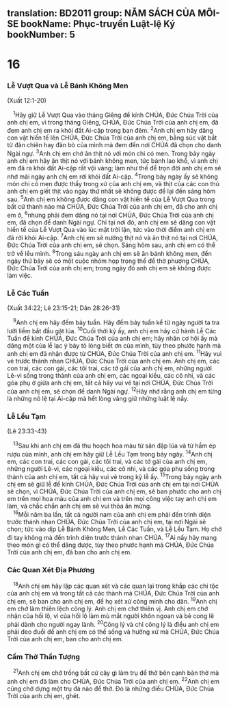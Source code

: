 translation: BD2011
group: NĂM SÁCH CỦA MÔI-SE
bookName: Phục-truyền Luật-lệ Ký 
bookNumber: 5
-------

<div class="title"><h1>16</h1><h3>Lễ Vượt Qua và Lễ Bánh Không Men</h3><p>(Xuất 12:1-20)</p></div>
<span class="verse phu_16_1"> <sup>1</sup>Hãy giữ Lễ Vượt Qua vào tháng Giêng để kính CHÚA, Ðức Chúa Trời của anh chị em, vì trong tháng Giêng, CHÚA, Ðức Chúa Trời của anh chị em, đã đem anh chị em ra khỏi đất Ai-cập trong ban đêm. </span>
<span class="verse phu_16_2"><sup>2</sup>Anh chị em hãy dâng con vật hiến tế lên CHÚA, Ðức Chúa Trời của anh chị em, bằng súc vật bắt từ đàn chiên hay đàn bò của mình mà đem đến nơi CHÚA đã chọn cho danh Ngài ngự. </span>
<span class="verse phu_16_3"><sup>3</sup>Anh chị em chớ ăn thịt nó với món chi có men. Trong bảy ngày anh chị em hãy ăn thịt nó với bánh không men, tức bánh lao khổ, vì anh chị em đã ra khỏi đất Ai-cập rất vội vàng; làm như thế để trọn đời anh chị em sẽ nhớ mãi ngày anh chị em rời khỏi đất Ai-cập. </span>
<span class="verse phu_16_4"><sup>4</sup>Trong bảy ngày ấy sẽ không món chi có men được thấy trong xứ của anh chị em, và thịt của các con thú anh chị em giết thịt vào ngày thứ nhất sẽ không được để lại đến sáng hôm sau. </span>
<span class="verse phu_16_5"><sup>5</sup>Anh chị em không được dâng con vật hiến tế của Lễ Vượt Qua trong bất cứ thành nào mà CHÚA, Ðức Chúa Trời của anh chị em, đã cho anh chị em ở, </span>
<span class="verse phu_16_6"><sup>6</sup>nhưng phải đem dâng nó tại nơi CHÚA, Ðức Chúa Trời của anh chị em, đã chọn để danh Ngài ngự. Chỉ tại nơi đó, anh chị em sẽ dâng con vật hiến tế của Lễ Vượt Qua vào lúc mặt trời lặn, tức vào thời điểm anh chị em đã rời khỏi Ai-cập. </span>
<span class="verse phu_16_7"><sup>7</sup>Anh chị em sẽ nướng thịt nó và ăn thịt nó tại nơi CHÚA, Ðức Chúa Trời của anh chị em, sẽ chọn. Sáng hôm sau, anh chị em có thể trở về lều mình. </span>
<span class="verse phu_16_8"><sup>8</sup>Trong sáu ngày anh chị em sẽ ăn bánh không men, đến ngày thứ bảy sẽ có một cuộc nhóm họp trọng thể để thờ phượng CHÚA, Ðức Chúa Trời của anh chị em; trong ngày đó anh chị em sẽ không được làm việc.<br/></span>
<div class="title"><h3>Lễ Các Tuần</h3><p>(Xuất 34:22; Lê 23:15-21; Dân 28:26-31)</p></div>
<span class="verse phu_16_9"> <sup>9</sup>Anh chị em hãy đếm bảy tuần. Hãy đếm bảy tuần kể từ ngày người ta tra lưỡi liềm bắt đầu gặt lúa. </span>
<span class="verse phu_16_10"><sup>10</sup>Cuối thời kỳ ấy, anh chị em hãy cử hành Lễ Các Tuần để kính CHÚA, Ðức Chúa Trời của anh chị em; hãy nhân cơ hội ấy mà dâng một của lễ lạc ý bày tỏ lòng biết ơn của mình, tùy theo phước hạnh mà anh chị em đã nhận được từ CHÚA, Ðức Chúa Trời của anh chị em. </span>
<span class="verse phu_16_11"><sup>11</sup>Hãy vui vẻ trước thánh nhan CHÚA, Ðức Chúa Trời của anh chị em. Anh chị em, các con trai, các con gái, các tôi trai, các tớ gái của anh chị em, những người Lê-vi sống trong thành của anh chị em, các ngoại kiều, các cô nhi, và các góa phụ ở giữa anh chị em, tất cả hãy vui vẻ tại nơi CHÚA, Ðức Chúa Trời của anh chị em, sẽ chọn để danh Ngài ngự. </span>
<span class="verse phu_16_12"><sup>12</sup>Hãy nhớ rằng anh chị em từng là những nô lệ tại Ai-cập mà hết lòng vâng giữ những luật lệ nầy.<br/></span>
<div class="title"><h3>Lễ Lều Tạm</h3><p>(Lê 23:33-43)</p></div>
<span class="verse phu_16_13"> <sup>13</sup>Sau khi anh chị em đã thu hoạch hoa màu từ sân đập lúa và từ hầm ép rượu của mình, anh chị em hãy giữ Lễ Lều Tạm trong bảy ngày. </span>
<span class="verse phu_16_14"><sup>14</sup>Anh chị em, các con trai, các con gái, các tôi trai, và các tớ gái của anh chị em, những người Lê-vi, các ngoại kiều, các cô nhi, và các góa phụ sống trong thành của anh chị em, tất cả hãy vui vẻ trong kỳ lễ ấy. </span>
<span class="verse phu_16_15"><sup>15</sup>Trong bảy ngày anh chị em sẽ giữ lễ để kính CHÚA, Ðức Chúa Trời của anh chị em tại nơi CHÚA sẽ chọn, vì CHÚA, Ðức Chúa Trời của anh chị em, sẽ ban phước cho anh chị em trên mọi hoa màu của anh chị em và trên mọi công việc tay anh chị em làm, và chắc chắn anh chị em sẽ vui thỏa ăn mừng.<br/></span>
<span class="verse phu_16_16"> <sup>16</sup>Mỗi năm ba lần, tất cả người nam của anh chị em phải đến trình diện trước thánh nhan CHÚA, Ðức Chúa Trời của anh chị em, tại nơi Ngài sẽ chọn; tức vào dịp Lễ Bánh Không Men, Lễ Các Tuần, và Lễ Lều Tạm. Họ chớ đi tay không mà đến trình diện trước thánh nhan CHÚA. </span>
<span class="verse phu_16_17"><sup>17</sup>Ai nấy hãy mang theo món gì có thể dâng được, tùy theo phước hạnh mà CHÚA, Ðức Chúa Trời của anh chị em, đã ban cho anh chị em.<br/></span>
<div class="title"><h3>Các Quan Xét Ðịa Phương</h3></div>
<span class="verse phu_16_18"> <sup>18</sup>Anh chị em hãy lập các quan xét và các quan lại trong khắp các chi tộc của anh chị em và trong tất cả các thành mà CHÚA, Ðức Chúa Trời của anh chị em, sẽ ban cho anh chị em, để họ xét xử công minh cho dân. </span>
<span class="verse phu_16_19"><sup>19</sup>Anh chị em chớ làm thiên lệch công lý. Anh chị em chớ thiên vị. Anh chị em chớ nhận của hối lộ, vì của hối lộ làm mù mắt người khôn ngoan và bẻ cong lẽ phải dành cho người ngay lành. </span>
<span class="verse phu_16_20"><sup>20</sup>Công lý và chỉ công lý là điều anh chị em phải đeo đuổi để anh chị em có thể sống và hưởng xứ mà CHÚA, Ðức Chúa Trời của anh chị em, ban cho anh chị em.<br/></span>
<div class="title"><h3>Cấm Thờ Thần Tượng</h3></div>
<span class="verse phu_16_21"> <sup>21</sup>Anh chị em chớ trồng bất cứ cây gì làm trụ để thờ bên cạnh bàn thờ mà anh chị em đã làm cho CHÚA, Ðức Chúa Trời của anh chị em. </span>
<span class="verse phu_16_22"><sup>22</sup>Anh chị em cũng chớ dựng một trụ đá nào để thờ. Ðó là những điều CHÚA, Ðức Chúa Trời của anh chị em, ghét.<br/></span>
